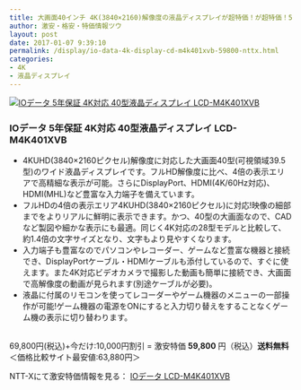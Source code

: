 ```yaml
---
title: 大画面40インチ 4K(3840×2160)解像度の液晶ディスプレイが超特価！が超特価！59,800円！送料無料！
author: 激安・格安・特価情報ツウ
layout: post
date: 2017-01-07 9:39:10
permalink: /display/io-data-4k-display-cd-m4k401xvb-59800-nttx.html
categories:
- 4K
- 液晶ディスプレイ
---
```


<div class="img-bg2 img_L">
<a href="//px.a8.net/svt/ejp?a8mat=ZYP6S+8IMA3E+S1Q+BWGDT&#038;a8ejpredirect=//nttxstore.jp/_II_IO15255314" target="_blank"><img border="0" alt="IOデータ 5年保証 4K対応 40型液晶ディスプレイ LCD-M4K401XVB" src="//image.nttxstore.jp/250_images/I/IO/IO15255314.jpg" data-recalc-dims="1" /></a>
</div>

### IOデータ 5年保証 4K対応 40型液晶ディスプレイ LCD-M4K401XVB
<!--more-->

* 4KUHD(3840×2160ピクセル)解像度に対応した大画面40型(可視領域39.5型)のワイド液晶ディスプレイです。フルHD解像度に比べ、4倍の表示エリアで高精細な表示が可能。さらにDisplayPort、HDMI(4K/60Hz対応)、HDMI(MHL)など豊富な入力端子を備えています。
* フルHDの4倍の表示エリア4KUHD(3840×2160ピクセル)に対応!映像の細部までをよりリアルに鮮明に表示できます。かつ、40型の大画面なので、CADなど製図や細かな表示にも最適。同じく4K対応の28型モデルと比較して、約1.4倍の文字サイズとなり、文字もより見やすくなります。
* 入力端子も豊富なのでパソコンやレコーダー、ゲームなど豊富な機器と接続でき、DisplayPortケーブル・HDMIケーブルも添付しているので、すぐに使えます。また4K対応ビデオカメラで撮影した動画も簡単に接続でき、大画面で高解像度の動画が見られます(別途ケーブルが必要)。
* 液晶に付属のリモコンを使ってレコーダーやゲーム機器のメニューの一部操作が可能!ゲーム機器の電源をONにすると入力切り替えをすることなくゲーム機の表示に切り替わります。

<br clear="all" />69,800円(税込)+今だけ:10,000円割引 = 激安特価 <span class="tokka-price"><strong>59,800</strong></span> 円（税込）**送料無料**
＜価格比較サイト最安値:63,880円＞

NTT-Xにて激安特価情報を見る： <span class="fs150p"><a href="//px.a8.net/svt/ejp?a8mat=ZYP6S+8IMA3E+S1Q+BWGDT&#038;a8ejpredirect=//nttxstore.jp/_II_IO15255314" target="_blank">IOデータ LCD-M4K401XVB</a></span>
